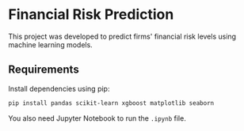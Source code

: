 # Financial Risk Prediction

This project was developed to predict firms' financial risk levels using machine learning models.

## Requirements

Install dependencies using pip:

```bash
pip install pandas scikit-learn xgboost matplotlib seaborn
```

You also need Jupyter Notebook to run the `.ipynb` file.
